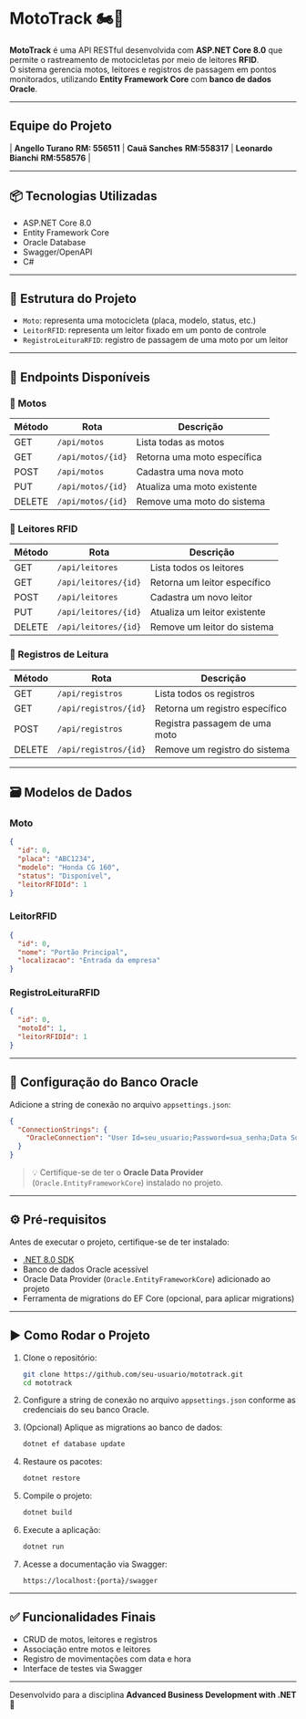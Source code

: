 # MotoTrack 🏍️📡

**MotoTrack** é uma API RESTful desenvolvida com **ASP.NET Core 8.0** que permite o rastreamento de motocicletas por meio de leitores **RFID**.  
O sistema gerencia motos, leitores e registros de passagem em pontos monitorados, utilizando **Entity Framework Core** com **banco de dados Oracle**.

---

## Equipe do Projeto

| **Angello Turano** **RM: 556511** | **Cauã Sanches** **RM:558317** | **Leonardo Bianchi** **RM:558576** |

---

## 📦 Tecnologias Utilizadas

- ASP.NET Core 8.0
- Entity Framework Core
- Oracle Database
- Swagger/OpenAPI
- C#

---

## 📐 Estrutura do Projeto

- `Moto`: representa uma motocicleta (placa, modelo, status, etc.)
- `LeitorRFID`: representa um leitor fixado em um ponto de controle
- `RegistroLeituraRFID`: registro de passagem de uma moto por um leitor

---

## 📁 Endpoints Disponíveis

### 🔧 Motos

| Método | Rota              | Descrição                   |
| ------ | ----------------- | --------------------------- |
| GET    | `/api/motos`      | Lista todas as motos        |
| GET    | `/api/motos/{id}` | Retorna uma moto específica |
| POST   | `/api/motos`      | Cadastra uma nova moto      |
| PUT    | `/api/motos/{id}` | Atualiza uma moto existente |
| DELETE | `/api/motos/{id}` | Remove uma moto do sistema  |

### 📍 Leitores RFID

| Método | Rota                 | Descrição                    |
| ------ | -------------------- | ---------------------------- |
| GET    | `/api/leitores`      | Lista todos os leitores      |
| GET    | `/api/leitores/{id}` | Retorna um leitor específico |
| POST   | `/api/leitores`      | Cadastra um novo leitor      |
| PUT    | `/api/leitores/{id}` | Atualiza um leitor existente |
| DELETE | `/api/leitores/{id}` | Remove um leitor do sistema  |

### 📝 Registros de Leitura

| Método | Rota                  | Descrição                      |
| ------ | --------------------- | ------------------------------ |
| GET    | `/api/registros`      | Lista todos os registros       |
| GET    | `/api/registros/{id}` | Retorna um registro específico |
| POST   | `/api/registros`      | Registra passagem de uma moto  |
| DELETE | `/api/registros/{id}` | Remove um registro do sistema  |

---

## 🗃️ Modelos de Dados

### Moto

```json
{
  "id": 0,
  "placa": "ABC1234",
  "modelo": "Honda CG 160",
  "status": "Disponível",
  "leitorRFIDId": 1
}
```

### LeitorRFID

```json
{
  "id": 0,
  "nome": "Portão Principal",
  "localizacao": "Entrada da empresa"
}
```

### RegistroLeituraRFID

```json
{
  "id": 0,
  "motoId": 1,
  "leitorRFIDId": 1
}
```

---

## 🔄 Configuração do Banco Oracle

Adicione a string de conexão no arquivo `appsettings.json`:

```json
{
  "ConnectionStrings": {
    "OracleConnection": "User Id=seu_usuario;Password=sua_senha;Data Source=seu_datasource"
  }
}
```

> 💡 Certifique-se de ter o **Oracle Data Provider** (`Oracle.EntityFrameworkCore`) instalado no projeto.

---

## ⚙️ Pré-requisitos

Antes de executar o projeto, certifique-se de ter instalado:

- [.NET 8.0 SDK](https://dotnet.microsoft.com/en-us/download)
- Banco de dados Oracle acessível
- Oracle Data Provider (`Oracle.EntityFrameworkCore`) adicionado ao projeto
- Ferramenta de migrations do EF Core (opcional, para aplicar migrations)

---

## ▶️ Como Rodar o Projeto

1. Clone o repositório:

   ```bash
   git clone https://github.com/seu-usuario/mototrack.git
   cd mototrack
   ```

2. Configure a string de conexão no arquivo `appsettings.json` conforme as credenciais do seu banco Oracle.

3. (Opcional) Aplique as migrations ao banco de dados:

   ```bash
   dotnet ef database update
   ```

4. Restaure os pacotes:

   ```bash
   dotnet restore
   ```

5. Compile o projeto:

   ```bash
   dotnet build
   ```

6. Execute a aplicação:

   ```bash
   dotnet run
   ```

7. Acesse a documentação via Swagger:
   ```
   https://localhost:{porta}/swagger
   ```

---

## ✅ Funcionalidades Finais

- CRUD de motos, leitores e registros
- Associação entre motos e leitores
- Registro de movimentações com data e hora
- Interface de testes via Swagger

---

Desenvolvido para a disciplina **Advanced Business Development with .NET** 🧠
